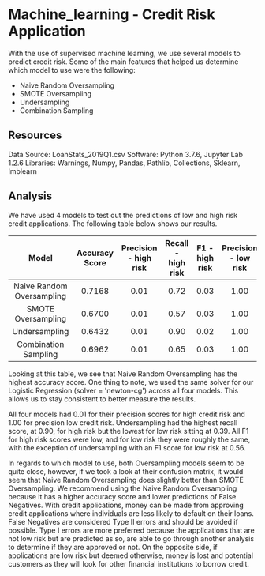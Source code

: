 # Machine_learning - Credit Risk Application 

With the use of supervised machine learning, we use several models to predict credit risk. 
Some of the main features that helped us determine which model to use were the following:

* Naive Random Oversampling 
* SMOTE Oversampling
* Undersampling	
* Combination Sampling




## Resources
Data Source: LoanStats_2019Q1.csv
Software: Python 3.7.6, Jupyter Lab 1.2.6
Libraries: Warnings, Numpy, Pandas, Pathlib, Collections, Sklearn, Imblearn


## Analysis

We have used 4 models to test out the predictions of low and high risk credit applications. The following table below shows our results.

|Model	                    |Accuracy Score	|Precision - high risk|	Recall - high risk|	F1 - high risk|	Precision - low risk|	Recall - low risk|	F1 - low risk|
|:-------:                  |:-----:        |:------:             |:-----:            |:-----:        |:-----:              |:------:            |:-----:|
|Naive Random Oversampling	|0.7168	        |0.01	              |0.72	              |0.03	          |1.00	                |0.71	             |0.83|
|SMOTE Oversampling	        |0.6700	        |0.01	              |0.57	              |0.03	          |1.00	                |0.77	             |0.87|
|Undersampling	            |0.6432	        |0.01	              |0.90	              |0.02	          |1.00	                |0.39	             |0.56|
|Combination Sampling	    |0.6962	        |0.01	              |0.65	              |0.03	          |1.00	                |0.74	             |0.85|

Looking at this table, we see that Naive Random Oversampling has the highest accuracy score. One thing to note, 
we used the same solver for our Logistic Regression (solver = 'newton-cg') across all four models. This allows us to stay consistent to better measure the results.

All four models had 0.01 for their precision scores for high credit risk and 1.00 for precision low credit risk. 
Undersampling had the highest recall score, at 0.90, for high risk but the lowest for low risk sitting at 0.39. All F1 for high risk scores were low, 
and for low risk they were roughly the same, with the exception of undersampling with an F1 score for low risk at 0.56.

In regards to which model to use, both Oversampling models seem to be quite close, however, 
if we took a look at their confusion matrix, it would seem that Naive Random Oversampling does 
slightly better than SMOTE Oversampling. We recommend using the Naive Random Oversampling because 
it has a higher accuracy score and lower predictions of False Negatives. With credit applications, 
money can be made from approving credit applications where individuals are less likely to default on their loans. 
False Negatives are considered Type II errors and should be avoided if possible. Type I errors are more preferred 
because the applications that are not low risk but are predicted as so, are able to go through another analysis to determine 
if they are approved or not. On the opposite side, if applications are low risk but deemed otherwise, money is lost and potential customers as 
they will look for other financial institutions to borrow credit.